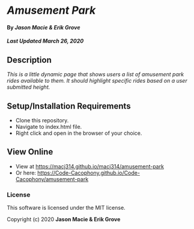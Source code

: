 # _Amusement Park_

#### By _**Jason Macie & Erik Grove**_
##### _Last Updated March 26, 2020_

## Description

_This is a little dynamic page that shows users a list of amusement park rides available to them. It should highlight specific rides based on a user submitted height._

## Setup/Installation Requirements

* Clone this repository.
* Navigate to index.html file.
* Right click and open in the browser of your choice.

## View Online

* View at https://macj314.github.io/macj314/amusement-park
* Or here: https://Code-Cacophony.github.io/Code-Cacophony/amusement-park

### License

This software is licensed under the MIT license.

Copyright (c) 2020 **Jason Macie & Erik Grove**